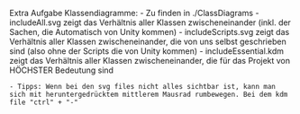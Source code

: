 Extra Aufgabe Klassendiagramme:
    - Zu finden in ./ClassDiagrams
    - includeAll.svg zeigt das Verhältnis aller Klassen zwischeneinander (inkl. der Sachen, die Automatisch von Unity kommen)
    - includeScripts.svg zeigt das Verhältnis aller Klassen zwischeneinander, die von uns selbst geschrieben sind (also ohne der Scripts die von Unity kommen)
    - includeEssential.kdm zeigt das Verhältnis aller Klassen zwischeneinander, die für das Projekt von HÖCHSTER Bedeutung sind

    - Tipps: Wenn bei den svg files nicht alles sichtbar ist, kann man sich mit heruntergedrücktem mittlerem Mausrad rumbewegen. Bei dem kdm file "ctrl" + "-"

